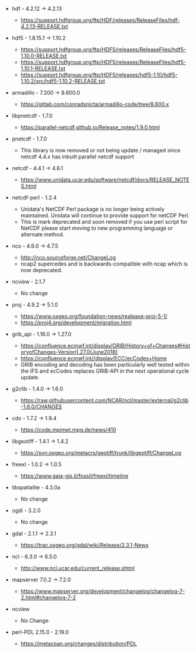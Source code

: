 - hdf - 4.2.12 -> 4.2.13
  * https://support.hdfgroup.org/ftp/HDF/releases/ReleaseFiles/hdf-4.2.13-RELEASE.txt

- hdf5 - 1.8.15.1 -> 1.10.2
  * https://support.hdfgroup.org/ftp/HDF5/releases/ReleaseFiles/hdf5-1.10.0-RELEASE.txt
  * https://support.hdfgroup.org/ftp/HDF5/releases/ReleaseFiles/hdf5-1.10.1-RELEASE.txt
  * https://support.hdfgroup.org/ftp/HDF5/releases/hdf5-1.10/hdf5-1.10.2/src/hdf5-1.10.2-RELEASE.txt

- armadillo - 7.200 ->  8.600.0
  * https://gitlab.com/conradsnicta/armadillo-code/tree/8.600.x

- libpnetcdf - 1.7.0
  * https://parallel-netcdf.github.io/Release_notes/1.9.0.html

- pnetcdf - 1.7.0
  * This library is now removed or not being update / managed since netcdf 4.4.x has inbuilt parallel netcdf support

- netcdf - 4.4.1 -> 4.6.1
  * https://www.unidata.ucar.edu/software/netcdf/docs/RELEASE_NOTES.html

- netcdf-perl - 1.2.4
  * Unidata's NetCDF Perl package is no longer being actively maintained. Unidata will continue to provide support for netCDF Perl.
  * This is mark deprecated and soon removed if you use perl script for NetCDF please start moving to new programming language or alternate method.

- nco - 4.6.0 -> 4.7.5
  * http://nco.sourceforge.net/ChangeLog
  * ncap2 supercedes and is backwards-compatible with ncap which is now deprecated.

- ncview - 2.1.7
  * No change

- proj - 4.9.2 -> 5.1.0
  * https://www.osgeo.org/foundation-news/realease-proj-5-1/
  * https://proj4.org/development/migration.html

- grib_api - 1.16.0 -> 1.27.0
  * https://confluence.ecmwf.int/display/GRIB/History+of+Changes#HistoryofChanges-Version1.27.0(June2018)
  * https://confluence.ecmwf.int//display/ECC/ecCodes+Home
  * GRIB encoding and decoding has been particularly well tested within the IFS and ecCodes replaces GRIB-API in the next operational cycle update.

- g2clib - 1.4.0 -> 1.6.0
  * https://raw.githubusercontent.com/NCAR/ncl/master/external/g2clib-1.6.0/CHANGES

- cdo - 1.7.2 -> 1.9.4
  * https://code.mpimet.mpg.de/news/410

- libgeotiff - 1.4.1 -> 1.4.2
  * https://svn.osgeo.org/metacrs/geotiff/trunk/libgeotiff/ChangeLog

- freexl - 1.0.2 -> 1.0.5
  * https://www.gaia-gis.it/fossil/freexl/timeline

- libspatialite - 4.3.0a
  * No change
  
- ogdi - 3.2.0
  * No change

- gdal - 2.1.1 -> 2.3.1
  * https://trac.osgeo.org/gdal/wiki/Release/2.3.1-News
  
- ncl - 6.3.0 -> 6.5.0
  * http://www.ncl.ucar.edu/current_release.shtml

- mapserver 7.0.2 -> 7.2.0
  * https://www.mapserver.org/development/changelog/changelog-7-2.html#changelog-7-2
  
- ncview
  * No Change

- perl-PDL 2.15.0 - 2.19.0
  * https://metacpan.org/changes/distribution/PDL
